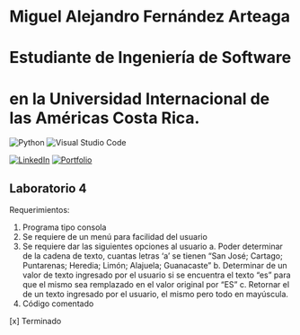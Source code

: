# Miguel Alejandro Fernández Arteaga 
# Estudiante de Ingeniería de Software
# en la Universidad Internacional de las Américas Costa Rica.

<!--START_SECTION:badges-->

![Python](https://img.shields.io/badge/python-3670A0?style=for-the-badge&logo=python&logoColor=ffdd54)
![Visual Studio Code](https://img.shields.io/badge/Visual%20Studio%20Code-0078d7.svg?style=for-the-badge&logo=visual-studio-code&logoColor=white)

[![LinkedIn](https://img.shields.io/badge/linkedin-%230077B5.svg?style=for-the-badge&logo=linkedin&logoColor=white)](https://www.linkedin.com/in/miguel1990/)
[![Portfolio](https://img.shields.io/badge/Portfolio-%23000000.svg?style=for-the-badge&logo=firefox&logoColor=#FF7139)](https://bash20cu.github.io/Portfolio/)

<!--END_SECTION:badges-->

## Laboratorio 4

Requerimientos:

1. Programa tipo consola
2. Se requiere de un menú para facilidad del usuario
3. Se requiere dar las siguientes opciones al usuario
  a. Poder determinar de la cadena de texto, cuantas letras ‘a’ se tienen “San José; Cartago; Puntarenas; Heredia; Limón; Alajuela; Guanacaste”
  b. Determinar de un valor de texto ingresado por el usuario si se encuentra el texto “es” para que el mismo sea remplazado en el valor original por “ES”
  c. Retornar el de un texto ingresado por el usuario, el mismo pero todo en mayúscula.
4. Código comentado
  
[x] Terminado